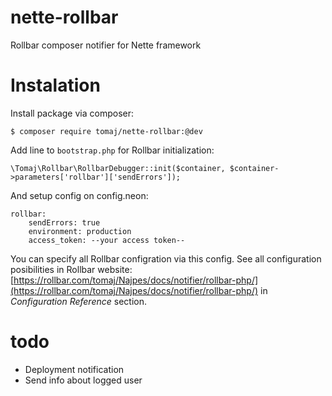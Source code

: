 nette-rollbar
=============

Rollbar composer notifier for Nette framework

Instalation
===========

Install package via composer:

```
$ composer require tomaj/nette-rollbar:@dev
```

Add line to ```bootstrap.php``` for Rollbar initialization:

```
\Tomaj\Rollbar\RollbarDebugger::init($container, $container->parameters['rollbar']['sendErrors']);
```

And setup config on config.neon:

```
rollbar:
	sendErrors: true
	environment: production
	access_token: --your access token--
```

You can specify all Rollbar configration via this config. See all configuration posibilities in Rollbar website: [https://rollbar.com/tomaj/Najpes/docs/notifier/rollbar-php/](https://rollbar.com/tomaj/Najpes/docs/notifier/rollbar-php/) in *Configuration Reference* section.

todo
====

* Deployment notification
* Send info about logged user
